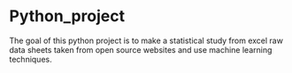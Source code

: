# Python_project
The goal of this python project is to make a statistical study from excel raw data sheets taken from open source websites and use machine learning techniques.

